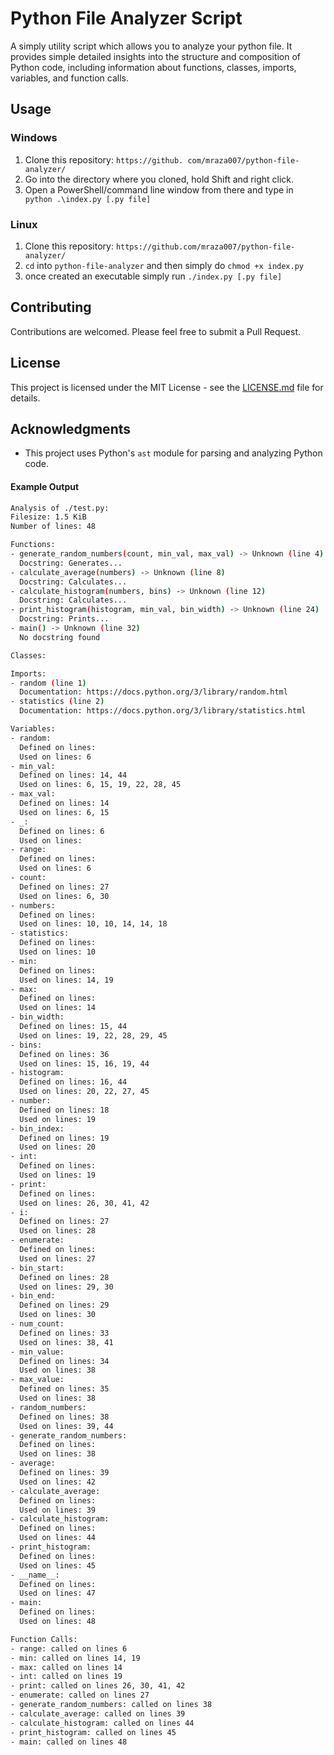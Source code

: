 # Python File Analyzer Script
A simply utility script which allows you to analyze your python file. It provides simple detailed insights into the structure and composition of Python code, including information about functions, classes, imports, variables, and function calls.

## Usage
### Windows
1. Clone this repository: `https://github.
com/mraza007/python-file-analyzer/`
2. Go into the directory where you cloned, hold Shift and right click.
3. Open a PowerShell/command line window from there and type in ` python .\index.py [.py file]`
### Linux
1. Clone this repository: `https://github.com/mraza007/python-file-analyzer/`
2. `cd` into `python-file-analyzer` and then simply do `chmod +x index.py`
3. once created an executable simply run `./index.py [.py file]`

## Contributing

Contributions are welcomed. Please feel free to submit a Pull Request.

## License

This project is licensed under the MIT License - see the [LICENSE.md](LICENSE.md) file for details.

## Acknowledgments
- This project uses Python's `ast` module for parsing and analyzing Python code.


#### Example Output

```sh
Analysis of ./test.py:
Filesize: 1.5 KiB
Number of lines: 48

Functions:
- generate_random_numbers(count, min_val, max_val) -> Unknown (line 4)
  Docstring: Generates...
- calculate_average(numbers) -> Unknown (line 8)
  Docstring: Calculates...
- calculate_histogram(numbers, bins) -> Unknown (line 12)
  Docstring: Calculates...
- print_histogram(histogram, min_val, bin_width) -> Unknown (line 24)
  Docstring: Prints...
- main() -> Unknown (line 32)
  No docstring found

Classes:

Imports:
- random (line 1)
  Documentation: https://docs.python.org/3/library/random.html
- statistics (line 2)
  Documentation: https://docs.python.org/3/library/statistics.html

Variables:
- random:
  Defined on lines:
  Used on lines: 6
- min_val:
  Defined on lines: 14, 44
  Used on lines: 6, 15, 19, 22, 28, 45
- max_val:
  Defined on lines: 14
  Used on lines: 6, 15
- _:
  Defined on lines: 6
  Used on lines:
- range:
  Defined on lines:
  Used on lines: 6
- count:
  Defined on lines: 27
  Used on lines: 6, 30
- numbers:
  Defined on lines:
  Used on lines: 10, 10, 14, 14, 18
- statistics:
  Defined on lines:
  Used on lines: 10
- min:
  Defined on lines:
  Used on lines: 14, 19
- max:
  Defined on lines:
  Used on lines: 14
- bin_width:
  Defined on lines: 15, 44
  Used on lines: 19, 22, 28, 29, 45
- bins:
  Defined on lines: 36
  Used on lines: 15, 16, 19, 44
- histogram:
  Defined on lines: 16, 44
  Used on lines: 20, 22, 27, 45
- number:
  Defined on lines: 18
  Used on lines: 19
- bin_index:
  Defined on lines: 19
  Used on lines: 20
- int:
  Defined on lines:
  Used on lines: 19
- print:
  Defined on lines:
  Used on lines: 26, 30, 41, 42
- i:
  Defined on lines: 27
  Used on lines: 28
- enumerate:
  Defined on lines:
  Used on lines: 27
- bin_start:
  Defined on lines: 28
  Used on lines: 29, 30
- bin_end:
  Defined on lines: 29
  Used on lines: 30
- num_count:
  Defined on lines: 33
  Used on lines: 38, 41
- min_value:
  Defined on lines: 34
  Used on lines: 38
- max_value:
  Defined on lines: 35
  Used on lines: 38
- random_numbers:
  Defined on lines: 38
  Used on lines: 39, 44
- generate_random_numbers:
  Defined on lines:
  Used on lines: 38
- average:
  Defined on lines: 39
  Used on lines: 42
- calculate_average:
  Defined on lines:
  Used on lines: 39
- calculate_histogram:
  Defined on lines:
  Used on lines: 44
- print_histogram:
  Defined on lines:
  Used on lines: 45
- __name__:
  Defined on lines:
  Used on lines: 47
- main:
  Defined on lines:
  Used on lines: 48

Function Calls:
- range: called on lines 6
- min: called on lines 14, 19
- max: called on lines 14
- int: called on lines 19
- print: called on lines 26, 30, 41, 42
- enumerate: called on lines 27
- generate_random_numbers: called on lines 38
- calculate_average: called on lines 39
- calculate_histogram: called on lines 44
- print_histogram: called on lines 45
- main: called on lines 48
```
